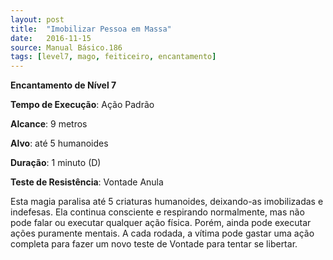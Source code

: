 ```yaml
---
layout: post
title:  "Imobilizar Pessoa em Massa"
date:   2016-11-15
source: Manual Básico.186
tags: [level7, mago, feiticeiro, encantamento]
---
```


**Encantamento de Nível 7**

**Tempo de Execução**: Ação Padrão

**Alcance**: 9 metros

**Alvo**: até 5 humanoides

**Duração**: 1 minuto (D)

**Teste de Resistência**: Vontade Anula

Esta magia paralisa até 5 criaturas humanoides, deixando-as imobilizadas e indefesas. 
Ela continua consciente e respirando normalmente, mas não pode falar ou executar qualquer ação física. Porém, ainda pode executar ações puramente mentais.
A cada rodada, a vítima pode gastar uma ação completa para fazer um novo teste de Vontade para tentar se libertar.